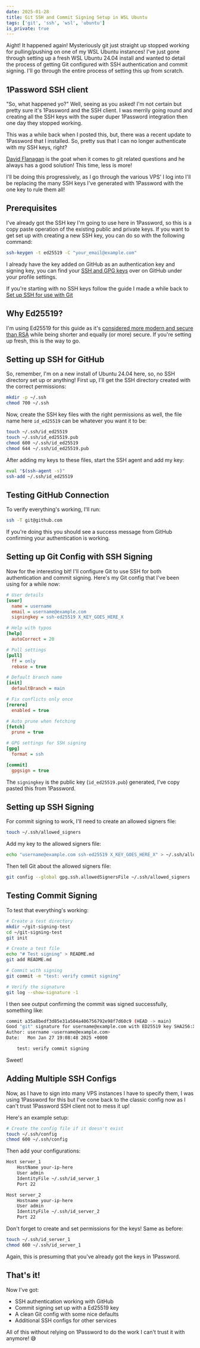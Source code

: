 ```yaml
---
date: 2025-01-28
title: Git SSH and Commit Signing Setup in WSL Ubuntu
tags: ['git', 'ssh', 'wsl', 'ubuntu']
is_private: true
---
```


<script>
  import { Bluesky, YouTube } from 'sveltekit-embed'
  import { Details } from '$lib/components'
</script>

Aight! It happened again! Mysteriously git just straight up stopped
working for pulling/pushing on one of my WSL Ubuntu instances! I've
just gone through setting up a fresh WSL Ubuntu 24.04 install and
wanted to detail the process of getting Git configured with SSH
authentication and commit signing. I'll go through the entire process
of setting this up from scratch.

## 1Password SSH client

"So, what happened yo?" Well, seeing as you asked! I'm not certain but
pretty sure it's 1Password and the SSH client. I was merrily going
round and creating all the SSH keys with the super duper 1Password
integration then one day they stopped working.

This was a while back when I posted this, but, there was a recent
update to 1Password that I installed. So, pretty sus that I can no
longer authenticate with my SSH keys, right?

<!-- cspell:ignore nlvjelw,pddq,qoglleko,3lbraturtf22s,3lbrb7dxsfs24,35bdlgus7hihmup66o265nuy,signingkey,rerere,gpgsign -->

<Bluesky
	post_id="did:plc:nlvjelw3dy3pddq7qoglleko/app.bsky.feed.post/3lbraturtf22s"
	iframe_styles="border-radius: 8px; box-shadow: 0 2px 4px rgba(0,0,0,0.1);"
/>

[David Flanagan](https://rawkode.dev) is the goat when it comes to git
related questions and he always has a good solution! This time, less
is more!

<Bluesky
	post_id="did:plc:35bdlgus7hihmup66o265nuy/app.bsky.feed.post/3lbrb7dxsfs24"
	iframe_styles="border-radius: 8px; box-shadow: 0 2px 4px rgba(0,0,0,0.1);"
/>

I'll be doing this progressively, as I go through the various VPS' I
log into I'll be replacing the many SSH keys I've generated with
1Password with the one key to rule them all!

## Prerequisites

I've already got the SSH key I'm going to use here in 1Password, so
this is a copy paste operation of the existing public and private
keys. If you want to get set up with creating a new SSH key, you can
do so with the following command:

```bash
ssh-keygen -t ed25519 -C "your_email@example.com"
```

I already have the key added on GitHub as an authentication key and
signing key, you can find your
[SSH and GPG keys](https://github.com/settings/keys) over on GitHub
under your profile settings.

If you're starting with no SSH keys follow the guide I made a while
back to
[Set up SSH for use with Git](https://scottspence.com/posts/set-up-ssh-for-use-with-git)

## Why Ed25519?

I'm using Ed25519 for this guide as it's
[considered more modern and secure than RSA](https://documentation.suse.com/sles/15-SP6/single-html/SLES-security/index.html#sec-ssh-authentic-gen-key)
while being shorter and equally (or more) secure. If you're setting up
fresh, this is the way to go.

## Setting up SSH for GitHub

So, remember, I'm on a new install of Ubuntu 24.04 here, so, no SSH
directory set up or anything! First up, I'll get the SSH directory
created with the correct permissions:

```bash
mkdir -p ~/.ssh
chmod 700 ~/.ssh
```

Now, create the SSH key files with the right permissions as well, the
file name here `id_ed25519` can be whatever you want it to be:

```bash
touch ~/.ssh/id_ed25519
touch ~/.ssh/id_ed25519.pub
chmod 600 ~/.ssh/id_ed25519
chmod 644 ~/.ssh/id_ed25519.pub
```

After adding my keys to these files, start the SSH agent and add my
key:

```bash
eval "$(ssh-agent -s)"
ssh-add ~/.ssh/id_ed25519
```

## Testing GitHub Connection

To verify everything's working, I'll run:

```bash
ssh -T git@github.com
```

If you're doing this you should see a success message from GitHub
confirming your authentication is working.

## Setting up Git Config with SSH Signing

Now for the interesting bit! I'll configure Git to use SSH for both
authentication and commit signing. Here's my Git config that I've been
using for a while now:

```ini
# User details
[user]
  name = username
  email = username@example.com
  signingkey = ssh-ed25519 X_KEY_GOES_HERE_X

# Help with typos
[help]
  autoCorrect = 20

# Pull settings
[pull]
  ff = only
  rebase = true

# Default branch name
[init]
  defaultBranch = main

# Fix conflicts only once
[rerere]
  enabled = true

# Auto prune when fetching
[fetch]
  prune = true

# GPG settings for SSH signing
[gpg]
  format = ssh

[commit]
  gpgsign = true
```

The `signingkey` is the public key (`id_ed25519.pub`) generated, I've
copy pasted this from 1Password.

## Setting up SSH Signing

For commit signing to work, I'll need to create an allowed signers
file:

```bash
touch ~/.ssh/allowed_signers
```

Add my key to the allowed signers file:

```bash
echo "username@example.com ssh-ed25519 X_KEY_GOES_HERE_X" > ~/.ssh/allowed_signers
```

Then tell Git about the allowed signers file:

```bash
git config --global gpg.ssh.allowedSignersFile ~/.ssh/allowed_signers
```

## Testing Commit Signing

To test that everything's working:

```bash
# Create a test directory
mkdir ~/git-signing-test
cd ~/git-signing-test
git init

# Create a test file
echo "# Test signing" > README.md
git add README.md

# Commit with signing
git commit -m "test: verify commit signing"

# Verify the signature
git log --show-signature -1
```

I then see output confirming the commit was signed successfully,
something like:

```bash
commit a35a8bedf3d85e31a504a406756792e98f7d60c9 (HEAD -> main)
Good "git" signature for username@example.com with ED25519 key SHA256:X_KEY_GOES_HERE_X
Author: username <username@example.com>
Date:   Mon Jan 27 19:08:48 2025 +0000

    test: verify commit signing
```

Sweet!

## Adding Multiple SSH Configs

Now, as I have to sign into many VPS instances I have to specify them,
I was using 1Password for this but I've cone back to the classic
config now as I can't trust 1Password SSH client not to mess it up!

Here's an example setup:

```bash
# Create the config file if it doesn't exist
touch ~/.ssh/config
chmod 600 ~/.ssh/config
```

Then add your configurations:

```bash
Host server_1
	HostName your-ip-here
	User admin
	IdentityFile ~/.ssh/id_server_1
	Port 22

Host server_2
	Hostname your-ip-here
	User admin
	IdentityFile ~/.ssh/id_server_2
	Port 22
```

Don't forget to create and set permissions for the keys! Same as
before:

```bash
touch ~/.ssh/id_server_1
chmod 600 ~/.ssh/id_server_1
```

Again, this is presuming that you've already got the keys in
1Password.

## That's it!

Now I've got:

- SSH authentication working with GitHub
- Commit signing set up with a Ed25519 key
- A clean Git config with some nice defaults
- Additional SSH configs for other services

All of this without relying on 1Password to do the work I can't trust
it with anymore! 😅
